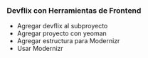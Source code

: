 ### Devflix con Herramientas de Frontend

* Agregar devflix al subproyecto
* Agregar proyecto con yeoman
* Agregar estructura para Modernizr
* Usar Modernizr